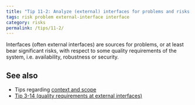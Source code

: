 ```yaml
---
title: "Tip 11-2: Analyze (external) interfaces for problems and risks!"
tags: risk problem external-interface interface
category: risks
permalink: /tips/11-2/
---
```


Interfaces (often external interfaces) are sources for problems,
or at least bear significant risks, with respect to some quality requirements of
the system, i.e. availability, robustness or security.


## See also

* Tips regarding [context and scope](/section-3/)
* [Tip 3-14 (quality requirements at external interfaces)](/tips/3-14)
